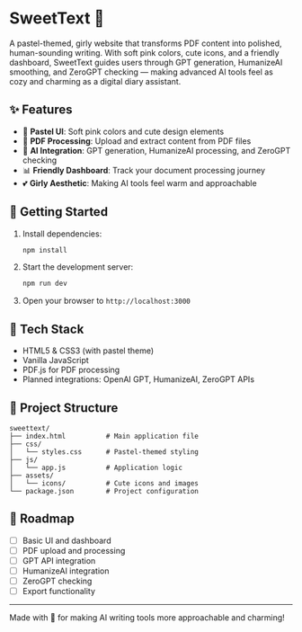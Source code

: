 # SweetText 💖

A pastel-themed, girly website that transforms PDF content into polished, human-sounding writing. With soft pink colors, cute icons, and a friendly dashboard, SweetText guides users through GPT generation, HumanizeAI smoothing, and ZeroGPT checking — making advanced AI tools feel as cozy and charming as a digital diary assistant.

## ✨ Features

- 🌸 **Pastel UI**: Soft pink colors and cute design elements
- 📄 **PDF Processing**: Upload and extract content from PDF files
- 🤖 **AI Integration**: GPT generation, HumanizeAI processing, and ZeroGPT checking
- 📊 **Friendly Dashboard**: Track your document processing journey
- 💕 **Girly Aesthetic**: Making AI tools feel warm and approachable

## 🚀 Getting Started

1. Install dependencies:
   ```bash
   npm install
   ```

2. Start the development server:
   ```bash
   npm run dev
   ```

3. Open your browser to `http://localhost:3000`

## 🎨 Tech Stack

- HTML5 & CSS3 (with pastel theme)
- Vanilla JavaScript
- PDF.js for PDF processing
- Planned integrations: OpenAI GPT, HumanizeAI, ZeroGPT APIs

## 📁 Project Structure

```
sweettext/
├── index.html          # Main application file
├── css/
│   └── styles.css      # Pastel-themed styling
├── js/
│   └── app.js          # Application logic
├── assets/
│   └── icons/          # Cute icons and images
└── package.json        # Project configuration
```

## 🌟 Roadmap

- [ ] Basic UI and dashboard
- [ ] PDF upload and processing
- [ ] GPT API integration
- [ ] HumanizeAI integration
- [ ] ZeroGPT checking
- [ ] Export functionality

---

Made with 💖 for making AI writing tools more approachable and charming!
